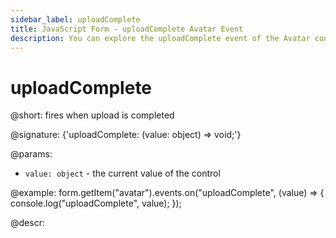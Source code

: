 ```yaml
---
sidebar_label: uploadComplete
title: JavaScript Form - uploadComplete Avatar Event 
description: You can explore the uploadComplete event of the Avatar control of Form in the documentation of the DHTMLX JavaScript UI library. Browse developer guides and API reference, try out code examples and live demos, and download a free 30-day evaluation version of DHTMLX Suite.
---
```


# uploadComplete

@short: fires when upload is completed

@signature: {'uploadComplete: (value: object) => void;'}

@params:
- `value: object` - the current value of the control

@example:
form.getItem("avatar").events.on("uploadComplete", (value) => {
    console.log("uploadComplete", value);
});

@descr: